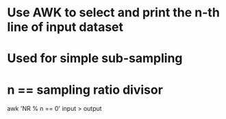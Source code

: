 # Use AWK to select and print the n-th line of input dataset
# Used for simple sub-sampling
# n == sampling ratio divisor

awk 'NR % n == 0' input > output

